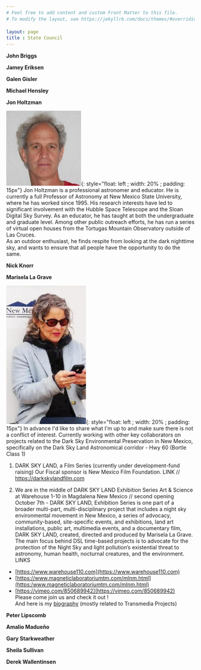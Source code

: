 ```yaml
---
# Feel free to add content and custom Front Matter to this file.
# To modify the layout, see https://jekyllrb.com/docs/themes/#overriding-theme-defaults

layout: page
title : State Council
---
```


**John Briggs**

**Jamey Eriksen**

**Galen Gisler**

**Michael Hensley**

**Jon Holtzman**

![image](holtz.jpg){: style="float: left ; width: 20% ; padding: 15px"}
Jon Holtzman is a professional astronomer and educator. He is currently a full 
Professor of Astronomy at New Mexico State University, where he has worked
since 1995. His research interests have led to significant involvement with 
the Hubble Space Telescope and the Sloan Digital Sky Survey. As an educator,
he has taught at both the undergraduate and graduate level. Among other public
outreach efforts, he has run a series of virtual open houses from the 
Tortugas Mountain Observatory outside of Las Cruces.  
As an outdoor enthusiast, he finds respite from looking at the dark nighttime
sky, and wants to ensure that all people have the opportunity to do the same.

**Nick Knorr**

**Marisela La Grave**

![image](marisela.jpeg){: style="float: left ; width: 20% ; padding: 15px"}
In advance I'd like to share what I'm up to and make sure there is not a conflict of interest.
Currently working with other key collaborators on projects related to the Dark Sky Environmental Preservation in New Mexico,
specifically on the Dark Sky Land Astronomical corridor - Hwy 60 (Bortle Class 1) 

1.  DARK SKY LAND, a Film Series (currently under development-fund raising) 
Our Fiscal sponsor is New Mexico Film Foundation. 
LINK // https://darkskylandfilm.com
 
2. We are in the middle of DARK SKY LAND Exhibition Series Art & Science
at Warehouse 1-10 in Magdalena New Mexico // second opening October 7th - 
DARK SKY LAND, Exhibition Series is one part of a broader multi-part, multi-disciplinary project that includes a night sky environmental movement in New Mexico, a series of advocacy, community-based, site-specific events, and exhibitions, land art installations, public art, multimedia events, and a documentary film, DARK SKY LAND, created, directed and produced by Marisela La Grave. 
The main focus behind DSL time-based projects is to advocate for the protection of the Night Sky and light pollution’s existential threat to astronomy, human health, nocturnal creatures, and the environment.  
LINKS 
- [https://www.warehouse110.com](https://www.warehouse110.com)
- [https://www.magneticlaboratoriumtm.com/mlnm.html](https:/www.magneticlaboratoriumtm.com/mlnm.html)
- [https://vimeo.com/850689942](https://vimeo.com/850689942)  
Please come join us and check it out !  
And here is my [biography](https://www.magneticlaboratoriumtm.com/biography.html)
(mostly related to Transmedia Projects)

**Peter Lipscomb**

**Amalio Madueño**

**Gary Starkweather**

**Sheila Sullivan**

**Derek Wallentinsen**


